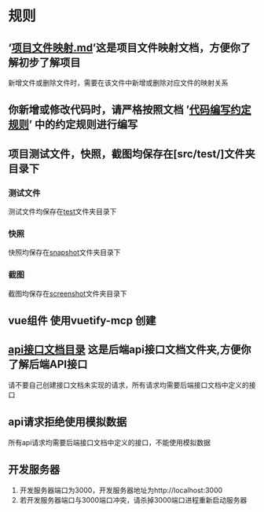# 规则
## ‘[项目文件映射.md](./项目文件映射.md)’这是项目文件映射文档，方便你了解初步了解项目 
新增文件或删除文件时，需要在该文件中新增或删除对应文件的映射关系
## 你新增或修改代码时，请严格按照文档 ’[代码编写约定规则](./代码编写约定规则/代码编写约定规则.md)’ 中的约定规则进行编写

## 项目测试文件，快照，截图均保存在[src/test/]文件夹目录下

### 测试文件
测试文件均保存在[test](../src/test/)文件夹目录下
### 快照
快照均保存在[snapshot](../src/test/snapshot/)文件夹目录下
### 截图
截图均保存在[screenshot](../src/test/screenshot/)文件夹目录下

## vue组件 使用vuetify-mcp 创建
## [api接口文档目录](../rules/api/api文档/) 这是后端api接口文档文件夹,方便你了解后端API接口
请不要自己创建接口文档未实现的请求，所有请求均需要后端接口文档中定义的接口
## api请求拒绝使用模拟数据
所有api请求均需要后端接口文档中定义的接口，不能使用模拟数据
## 开发服务器
1. 开发服务器端口为3000，开发服务器地址为http://localhost:3000
2. 若开发服务器端口与3000端口冲突，请杀掉3000端口进程重新启动服务器